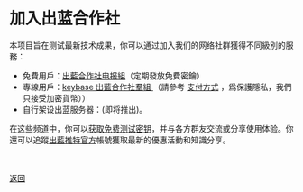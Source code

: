 # 加入出蓝合作社

本项目旨在测试最新技术成果，你可以通过加入我们的网络社群獲得不同級別的服務：
<ul>
<li>免費用戶：<a href="https://t.me/outlinex">出藍合作社电报組</a>（定期發放免費密鑰）
<li>專線用戶：<a href="https://keybase.io/team/outliners">keybase 出藍合作社羣組 </a>（請參考 <a href="pay.html">支付方式</a> ，爲保護隱私，我們只接受加密貨幣））
<li>自行架设出蓝服务器：(即将推出)。
</ul>

在这些频道中，你可以<a href="getkey.html">获取免费测试密钥</a>，并与各方群友交流或分享使用体验。你還可以追蹤<a href="https://twitter.com/outline_x">出藍推特官方</a>帳號獲取最新的優惠活動和知識分享。

<br><br><a href="https://outliners.github.io/">返回</a>
